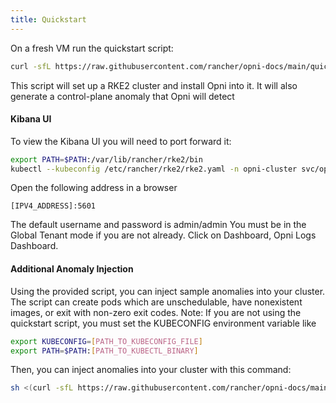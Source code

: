 ```yaml
---
title: Quickstart
---
```


On a fresh VM run the quickstart script:
```bash
curl -sfL https://raw.githubusercontent.com/rancher/opni-docs/main/quickstart_files/install_opni.sh | sh -
```
This script will set up a RKE2 cluster and install Opni into it.  It will also generate a control-plane anomaly that Opni will detect


#### Kibana UI

To view the Kibana UI you will need to port forward it:
```bash
export PATH=$PATH:/var/lib/rancher/rke2/bin
kubectl --kubeconfig /etc/rancher/rke2/rke2.yaml -n opni-cluster svc/opni-es-kibana 5601:5601
```


Open the following address in a browser
```
[IPV4_ADDRESS]:5601
``` 
The default username and password is admin/admin
You must be in the Global Tenant mode if you are not already. Click on Dashboard, Opni Logs Dashboard.


#### Additional Anomaly Injection

Using the provided script, you can inject sample anomalies into your cluster. The script can create pods which are unschedulable, have nonexistent images, or exit with non-zero exit codes.
Note: If you are not using the quickstart script, you must set the KUBECONFIG environment variable like
```bash
export KUBECONFIG=[PATH_TO_KUBECONFIG_FILE]
export PATH=$PATH:[PATH_TO_KUBECTL_BINARY]
```
Then, you can inject anomalies into your cluster with this command:
```bash
sh <(curl -sfL https://raw.githubusercontent.com/rancher/opni-docs/main/quickstart_files/errors_injection.sh)
```